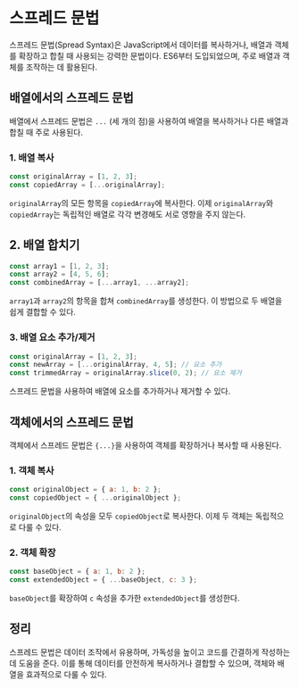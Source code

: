 # 스프레드 문법

스프레드 문법(Spread Syntax)은 JavaScript에서 데이터를 복사하거나, 배열과 객체를 확장하고 합칠 때 사용되는 강력한 문법이다.
ES6부터 도입되었으며, 주로 배열과 객체를 조작하는 데 활용된다.

## **배열에서의 스프레드 문법**

배열에서 스프레드 문법은 `...` (세 개의 점)을 사용하여 배열을 복사하거나 다른 배열과 합칠 때 주로 사용된다.

### 1. **배열 복사**

```javascript
const originalArray = [1, 2, 3];
const copiedArray = [...originalArray];
```

`originalArray`의 모든 항목을 `copiedArray`에 복사한다.
이제 `originalArray`와 `copiedArray`는 독립적인 배열로 각각 변경해도 서로 영향을 주지 않는다.

## 2. **배열 합치기**

```javascript
const array1 = [1, 2, 3];
const array2 = [4, 5, 6];
const combinedArray = [...array1, ...array2];
```

`array1`과 `array2`의 항목을 합쳐 `combinedArray`를 생성한다. 이 방법으로 두 배열을 쉽게 결합할 수 있다.

### 3. **배열 요소 추가/제거**

```javascript
const originalArray = [1, 2, 3];
const newArray = [...originalArray, 4, 5]; // 요소 추가
const trimmedArray = originalArray.slice(0, 2); // 요소 제거
```

스프레드 문법을 사용하여 배열에 요소를 추가하거나 제거할 수 있다.

## **객체에서의 스프레드 문법**

객체에서 스프레드 문법은 `{...}`을 사용하여 객체를 확장하거나 복사할 때 사용된다.

### 1. **객체 복사**

```javascript
const originalObject = { a: 1, b: 2 };
const copiedObject = { ...originalObject };
```

`originalObject`의 속성을 모두 `copiedObject`로 복사한다. 이제 두 객체는 독립적으로 다룰 수 있다.

### 2. **객체 확장**

```javascript
const baseObject = { a: 1, b: 2 };
const extendedObject = { ...baseObject, c: 3 };
```

`baseObject`를 확장하여 `c` 속성을 추가한 `extendedObject`를 생성한다.

## 정리

스프레드 문법은 데이터 조작에서 유용하며, 가독성을 높이고 코드를 간결하게 작성하는 데 도움을 준다.
이를 통해 데이터를 안전하게 복사하거나 결합할 수 있으며, 객체와 배열을 효과적으로 다룰 수 있다.

